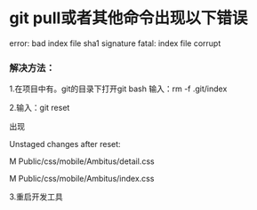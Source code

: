 # git pull或者其他命令出现以下错误 
 error: bad index file sha1 signature fatal: index file corrupt
###  解决方法：
 1.在项目中有。git的目录下打开git bash 输入：rm -f .git/index
 
 2.输入：git reset
 
出现

Unstaged changes after reset:

M       Public/css/mobile/Ambitus/detail.css

M       Public/css/mobile/Ambitus/index.css

 3.重启开发工具
